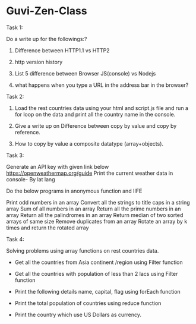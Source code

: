 # Guvi-Zen-Class

Task 1:

Do a write up for the followings:? 
1. Difference between HTTP1.1 vs HTTP2 

2. http version history 

3. List 5 difference between Browser JS(console) vs Nodejs 

4. what happens when you type a URL in the address bar in the browser?

Task 2:

1. Load the rest countries data using your html and script.js file and run a for loop on the data and print all the country name in the console. 
2. Give a write up on Difference between copy by value and copy by reference.

3. How to copy by value a composite datatype (array+objects).

Task 3:

Generate an API key with given link below https://openweathermap.org/guide Print the current weather data in console- By lat lang 

Do the below programs in anonymous function and IIFE

Print odd numbers in an array 
Convert all the strings to title caps in a string array 
Sum of all numbers in an array 
Return all the prime numbers in an array 
Return all the palindromes in an array 
Return median of two sorted arrays of same size 
Remove duplicates from an array 
Rotate an array by k times and return the rotated array

Task 4:

Solving problems using array functions on rest countries data. 


- Get all the countries from Asia continent /region using Filter function

 - Get all the countries with population of less than 2 lacs using Filter function

 - Print the following details name, capital, flag using forEach function 

- Print the total population of countries using reduce function 

- Print the country which use US Dollars as currency.
